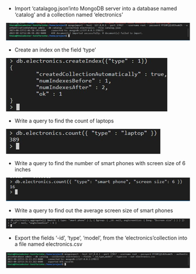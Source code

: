 
- Import ‘catalagog.json’into MongoDB server into a database named ‘catalog’ and a collection named ‘electronics’
  

![](https://github.com/antfneves/PortfolioProjects/blob/main/Capstone%20Project/MongoDB/7mongoimport.jpg)


- Create an index on the field ‘type’
  

![](https://github.com/antfneves/PortfolioProjects/blob/main/Capstone%20Project/MongoDB/10create-index.jpg)


- Write a query to find the count of laptops
  

![](https://github.com/antfneves/PortfolioProjects/blob/main/Capstone%20Project/MongoDB/11mongo-query-laptops.jpg)


- Write a query to find the number of smart phones with screen size of 6 inches
  

![](https://github.com/antfneves/PortfolioProjects/blob/main/Capstone%20Project/MongoDB/12mongo-query-mobiles1.jpg)  


- Write a query to find out the average screen size of smart phones
  

![](https://github.com/antfneves/PortfolioProjects/blob/main/Capstone%20Project/MongoDB/13mongo-query-mobiles2.jpg)   


- Export the fields ‘-id’, ‘type’, ‘model’, from the ‘electronics’collection into a file named electronics.csv
  

![](https://github.com/antfneves/PortfolioProjects/blob/main/Capstone%20Project/MongoDB/14mongoexport.jpg)
